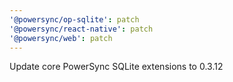```yaml
---
'@powersync/op-sqlite': patch
'@powersync/react-native': patch
'@powersync/web': patch
---
```


Update core PowerSync SQLite extensions to 0.3.12
